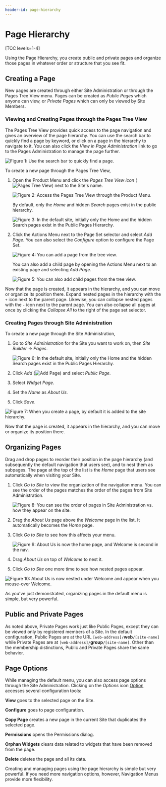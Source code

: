 ```yaml
---
header-id: page-hierarchy
---
```


# Page Hierarchy

[TOC levels=1-4]

Using the Page Hierarchy, you create public and private pages and organize
those pages in whatever order or structure that you see fit.

## Creating a Page

New pages are created through either Site Administration or through the Pages 
Tree View menu. Pages can be created as *Public Pages* which anyone can view, or 
*Private Pages* which can only be viewed by Site Members. 

### Viewing and Creating Pages through the Pages Tree View

The Pages Tree View provides quick access to the page navigation and gives an 
overview of the page hierarchy. You can use the search bar to quickly find a 
page by keyword, or click on a page in the hierarchy to navigate to it. You can 
also click the *View in Page Administration* link to go to the Pages 
Administration to manage the page further.

![Figure 1: Use the search bar to quickly find a page.](../../../../images/pages-tree-view-search.png)

To create a new page through the Pages Tree View,

1.  Open the Product Menu and click the *Pages Tree View icon* (![Pages Tree View](../../../../images/icon-pages-tree-view.png)) next to the Site's name.

    ![Figure 2: Access the Pages Tree View through the Product Menu.](../../../../images/pages-tree-view.png)

    By default, only the *Home* and hidden *Search* pages exist in the public hierarchy.

    ![Figure 3: In the default site, initially only the *Home* and the hidden *Search* pages exist in the Public Pages Hierarchy.](../../../../images/default-nav-pages-tree-view.png)

2.  Click the Actions Menu next to the Page Set selector and select *Add Page*. 
    You can also select the *Configure* option to configure the Page Set.

    ![Figure 4: You can add a page from the tree view.](../../../../images/pages-tree-view-add-page.png)

    You can also add a child page by opening the Actions Menu next to an 
    existing page and selecting *Add Page*.

    ![Figure 5: You can also add child pages from the tree view.](../../../../images/pages-tree-view-add-child-page.png)

Now that the page is created, it appears in the hierarchy, and you can move or
organize its position there. Expand nested pages in the hierarchy with the `+` 
icon next to the parent page. Likewise, you can collapse nested pages with the 
`-` icon next to the parent page. You can also collapse all pages at once by 
clicking the *Collapse All* to the right of the page set selector.

### Creating Pages through Site Administration

To create a new page through the Site Administration,

1.  Go to *Site Administration* for the Site you want to work on, then
    *Site Builder* &rarr; *Pages*.

    ![Figure 6: In the default site, initially only the *Home* and the hidden *Search* pages exist in the Public Pages Hierarchy.](../../../../images/default-nav-pages.png)

2.  Click *Add* (![Add Page](../../../../images/icon-add.png)) and select
    *Public Page*.

3.  Select *Widget Page*.

4.  Set the *Name* as *About Us*.

5.  Click *Save*.

![Figure 7: When you create a page, by default it is added to the site hierarchy.](../../../../images/page-hierarchy-menu.png)

Now that the page is created, it appears in the hierarchy, and you can move or
organize its position there.

## Organizing Pages

Drag and drop pages to reorder their position in the page hierarchy (and
subsequently the default navigation that users see), and to nest them as
subpages. The page at the top of the list is the *Home* page that users see
automatically when visiting your Site. 

1.  Click *Go to Site* to view the organization of the navigation menu. You can
    see the order of the pages matches the order of the pages from Site
    Administration.

    ![Figure 8: You can see the order of pages in Site Administration vs. how they appear on the site.](../../../../images/navigation-practical1.png)

2.  Drag the *About Us* page above the *Welcome* page in the list. It
    automatically becomes the *Home* page.

3.  Click *Go to Site* to see how this affects your menu.

    ![Figure 9: *About Us* is now the home page, and *Welcome* is second in the nav.](../../../../images/navigation-practical2.png)

4.  Drag *About Us* on top of *Welcome* to nest it. 

5.  Click *Go to Site* one more time to see how nested pages appear.

![Figure 10: *About Us* is now nested under *Welcome* and appear when you mouse-over *Welcome*.](../../../../images/navigation-practical3.png)

As you've just demonstrated, organizing pages in the default menu is simple, 
but very powerful.

## Public and Private Pages

As noted above, Private Pages work just like Public Pages, except they can be
viewed only by registered members of a Site. In the default configuration,
Public Pages are at the URL `[web-address]/`**web**`/[site-name]` while Private
Pages are at `[web-address]/`**group**`/[site-name]`. Other than the membership
distinctions, Public and Private Pages share the same behavior.

## Page Options

While managing the default menu, you can also access page options through the 
Site Administration. Clicking on the *Options* icon [Option](../../../../images/icon-options.png) 
accesses several configuration tools:

**View** goes to the selected page on the Site.

**Configure** goes to page configuration.

**Copy Page** creates a new page in the current Site that duplicates the
selected page.

**Permissions** opens the Permissions dialog.

**Orphan Widgets** clears data related to widgets that have been removed from
the page.
 
**Delete** deletes the page and all its data.

Creating and managing pages using the page hierarchy is simple but very 
powerful. If you need more navigation options, however, Navigation
Menus provide more flexibility.
